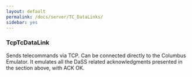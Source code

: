 ```yaml
---
layout: default
permalink: /docs/server/TC_DataLinks/
sidebar: yes
---
```



### TcpTcDataLink
Sends telecommands via TCP. Can be connected directly to the Columbus Emulator. It emulates all the DaSS related acknowledgments presented in the section above, with ACK OK.

